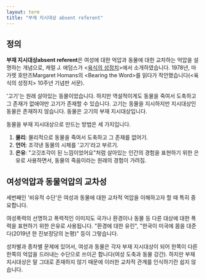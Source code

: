 ```yaml
---
layout: term
title: "부재 지시대상 absent referent"
---
```

## 정의

**부재 지시대상absent referent**은 여성에 대한 억압과 동물에 대한 교차하는 억압을 설명하는 개념으로, 캐럴 J. 애덤스가 \<[육식의 성정치](/2020/01/15/the-sexual-politics-of-meat.html)\>에서 소개하였습니다. 1978년, 마가렛 호만즈Margaret Homans의 \<Bearing the Word\>를 읽다가 착안했습니다(\<육식의 성정치\> 10주년 기념판 서문).

'고기'는 원래 살아있는 동물이었습니다. 하지만 역설적이게도 동물을 죽여서 도축하고 그 존재가 없애야만 고기가 존재할 수 있습니다. 고기는 동물을 지시하지만 지시대상인 동물은 존재하지 않습니다. 동물은 고기의 부재 지시대상입니다.

동물을 부재 지시대상으로 만드는 방법은 세 가지입니다.

1. **물리**: 물리적으로 동물을 죽여서 도축하고 그 존재를 없어기.
2. **언어**: 조각낸 동물의 시체를 '고기'라고 부르기.
3. **은유**: "고깃조각이 된 느낌이었어요"처럼 살아있는 인간의 경험을 표현하기 위한 은유로 사용하면서, 동물의 죽음이라는 원래의 경험이 가려짐.

## 여성억압과 동물억압의 교차성

세번째인 '비유적 수단'은 여성과 동물에 대한 교차적 억압을 이해하고자 할 때 특히 중요합니다.

여성폭력의 선명하고 폭력적인 이미지도 국가나 환경이나 동물 등 다른 대상에 대한 폭력을 표현하기 위한 은유로 사용됩니다. "환경에 대한 유린", "한국이 미국에 몸을 대준다(2019년 한 진보정당의 논평)" 등이 그렇습니다.

성차별과 종차별 문제에 있어서, 여성과 동물은 각자 부재 지시대상이 되어 한쪽이 다른 한쪽의 억압을 드러내는 수단으로 쓰이곤 합니다(여성 도축과 동물 강간). 하지만 부재 지시대상은 말 그대로 존재하지 않기 때문에 이러한 교차적 관계를 인식하기란 쉽지 않습니다.

